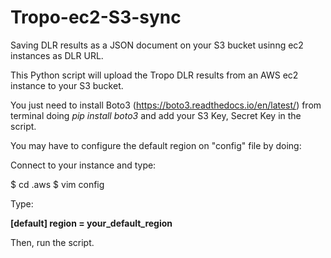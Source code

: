 # Tropo-ec2-S3-sync
Saving DLR results as a JSON document on your S3 bucket usinng ec2 instances as DLR URL.

This Python script will upload the Tropo DLR results from an AWS ec2 instance to your S3 bucket.

You just need to install Boto3 (https://boto3.readthedocs.io/en/latest/) from terminal doing *pip install boto3* and add your S3 Key, Secret Key in the script.

You may have to configure the default region on "config" file by doing:

Connect to your instance and type:

$ cd .aws
$ vim config

Type:

**[default]
region = your_default_region**

Then, run the script.

